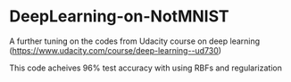 # DeepLearning-on-NotMNIST
A further tuning on the codes from Udacity course on deep learning (https://www.udacity.com/course/deep-learning--ud730)

This code acheives 96% test accuracy with using RBFs and regularization
